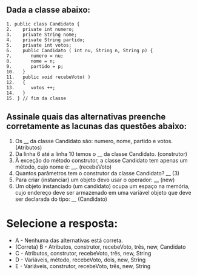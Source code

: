 ## Dada a classe abaixo:
```
1. public class Candidato {
2.    private int numero;
3.    private String nome;
4.    private String partido;
5.    private int votos;
6.    public Candidato ( int nu, String n, String p) {
7.       numero = nu;
8.       nome = n;
9.       partido = p;
10.   }
11.   public void recebeVoto( )
12.   {
13.      votos ++;
14.   }
15. } // fim da classe
```


## Assinale quais das alternativas preenche corretamente as lacunas das questões abaixo:
1. Os __ da classe Candidato são: numero, nome, partido e votos. (Atributos)
2. Da linha 6 até a linha 10 temos o __ da classe Candidato. (construtor)
3. À exceção do método construtor, a classe Candidato tem apenas um método, cujo nome é: __. (recebeVoto)
4. Quantos parâmetros tem o construtor da classe Candidato? __ (3)
5. Para criar (instanciar) um objeto devo usar o operador: __ (new)
6. Um objeto instanciado (um candidato) ocupa um espaço na memória, cujo endereço deve ser armazenado em uma variável objeto que deve ser declarada do tipo: __ (Candidato)


# Selecione a resposta:
- A - Nenhuma das alternativas está correta.
- (Correta) B - Atributos, construtor, recebeVoto, três, new, Candidato
- C - Atributos, construtor, recebeVoto, três, new, String
- D - Variáveis, método, recebeVoto, dois, new, String
- E - Variáveis, construtor, recebeVoto, três, new, String